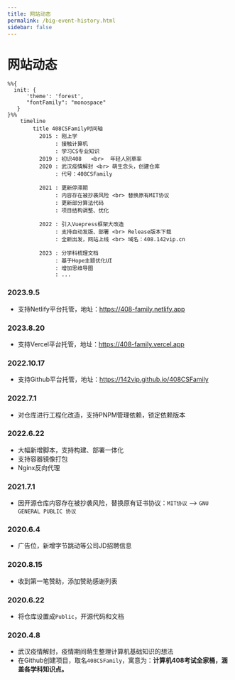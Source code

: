 ```yaml
---
title: 网站动态
permalink: /big-event-history.html
sidebar: false
---
```


# 网站动态

```mermaid
%%{
  init: {
      'theme': 'forest',
      "fontFamily": "monospace"
   }
}%%
    timeline
        title 408CSFamily时间轴
          2015 : 刚上学
               : 接触计算机
               : 学习CS专业知识
          2019 : 初识408   <br>  年轻人别草率
          2020 : 武汉疫情解封 <br> 萌生念头，创建仓库
               : 代号：408CSFamily

          2021 : 更新停滞期
               : 内容存在被抄袭风险 <br> 替换原有MIT协议
               : 更新部分算法代码
               : 项目结构调整、优化

          2022 : 引入Vuepress框架大改造
               : 支持自动发版、部署 <br> Release版本下载
               : 全新出发，网站上线 <br> 域名：408.142vip.cn

          2023 : 分学科梳理文档
               : 基于Hope主题优化UI
               : 增加思维导图
               : ...
```

### 2023.9.5

- 支持Netlify平台托管，地址：<https://408-family.netlify.app>

### 2023.8.20

- 支持Vercel平台托管，地址：<https://408-family.vercel.app>

### 2022.10.17

- 支持Github平台托管，地址：<https://142vip.github.io/408CSFamily>

### 2022.7.1

- 对仓库进行工程化改造，支持PNPM管理依赖，锁定依赖版本

### 2022.6.22

- 大幅新增脚本，支持构建、部署一体化
- 支持容器镜像打包
- Nginx反向代理

### 2021.7.1

- 因开源仓库内容存在被抄袭风险，替换原有证书协议：`MIT协议` --> `GNU GENERAL PUBLIC 协议`

### 2020.6.4

- 广告位，新增字节跳动等公司JD招聘信息

### 2020.8.15

- 收到第一笔赞助，添加赞助感谢列表

### 2020.6.22

- 将仓库设置成`Public`，开源代码和文档

### 2020.4.8

- 武汉疫情解封，疫情期间萌生整理计算机基础知识的想法
- 在Github创建项目，取名`408CSFamily`，寓意为：**计算机408考试全家桶，涵盖各学科知识点。**
